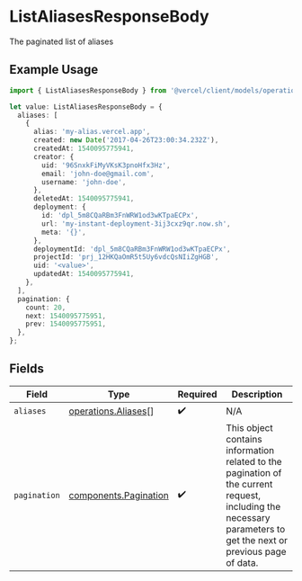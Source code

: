 # ListAliasesResponseBody

The paginated list of aliases

## Example Usage

```typescript
import { ListAliasesResponseBody } from '@vercel/client/models/operations';

let value: ListAliasesResponseBody = {
  aliases: [
    {
      alias: 'my-alias.vercel.app',
      created: new Date('2017-04-26T23:00:34.232Z'),
      createdAt: 1540095775941,
      creator: {
        uid: '96SnxkFiMyVKsK3pnoHfx3Hz',
        email: 'john-doe@gmail.com',
        username: 'john-doe',
      },
      deletedAt: 1540095775941,
      deployment: {
        id: 'dpl_5m8CQaRBm3FnWRW1od3wKTpaECPx',
        url: 'my-instant-deployment-3ij3cxz9qr.now.sh',
        meta: '{}',
      },
      deploymentId: 'dpl_5m8CQaRBm3FnWRW1od3wKTpaECPx',
      projectId: 'prj_12HKQaOmR5t5Uy6vdcQsNIiZgHGB',
      uid: '<value>',
      updatedAt: 1540095775941,
    },
  ],
  pagination: {
    count: 20,
    next: 1540095775951,
    prev: 1540095775951,
  },
};
```

## Fields

| Field        | Type                                                           | Required           | Description                                                                                                                                                     |
| ------------ | -------------------------------------------------------------- | ------------------ | --------------------------------------------------------------------------------------------------------------------------------------------------------------- |
| `aliases`    | [operations.Aliases](../../models/operations/aliases.md)[]     | :heavy_check_mark: | N/A                                                                                                                                                             |
| `pagination` | [components.Pagination](../../models/components/pagination.md) | :heavy_check_mark: | This object contains information related to the pagination of the current request, including the necessary parameters to get the next or previous page of data. |
